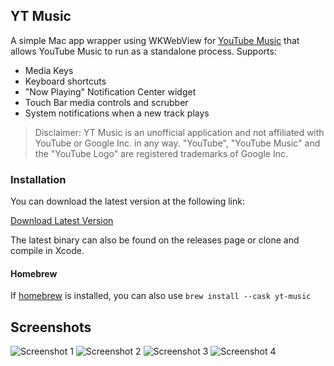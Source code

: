 ## YT Music

A simple Mac app wrapper using WKWebView for [YouTube Music](https://music.youtube.com) that allows YouTube Music to run as a standalone process. Supports:

- Media Keys
- Keyboard shortcuts
- "Now Playing" Notification Center widget
- Touch Bar media controls and scrubber
- System notifications when a new track plays

> Disclaimer: YT Music is an unofficial application and not affiliated with YouTube or Google Inc. in any way. "YouTube", "YouTube Music" and the "YouTube Logo" are registered trademarks of Google Inc.

### Installation

You can download the latest version at the following link:

[Download Latest Version](https://dl.devmate.com/uk.co.wearecocoon.YT-Music/YTMusic.zip)

The latest binary can also be found on the releases page or clone and compile in Xcode.

#### Homebrew

If [homebrew](https://brew.sh) is installed, you can also use `brew install --cask yt-music`

## Screenshots

![Screenshot 1](screenshots/screenshot-1.png)
![Screenshot 2](screenshots/screenshot-2.png)
![Screenshot 3](screenshots/screenshot-3.png)
![Screenshot 4](screenshots/screenshot-4.png)
